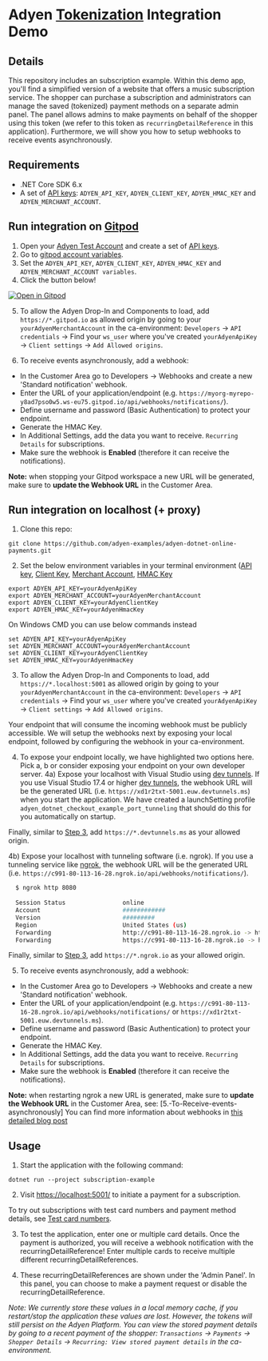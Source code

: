 # Adyen [Tokenization](https://docs.adyen.com/online-payments-tokenization) Integration Demo

## Details

This repository includes an subscription example. Within this demo app, you'll find a simplified version of a website that offers a music subscription service. The shopper can purchase a subscription and administrators can manage the saved (tokenized) payment methods on a separate admin panel. The panel allows admins to make payments on behalf of the shopper using this token (we refer to this token as `recurringDetailReference` in this application). Furthermore, we will show you how to setup webhooks to receive events asynchronously. 


## Requirements

- .NET Core SDK 6.x
- A set of [API keys](https://docs.adyen.com/user-management/how-to-get-the-api-key): `ADYEN_API_KEY`, `ADYEN_CLIENT_KEY`, `ADYEN_HMAC_KEY` and `ADYEN_MERCHANT_ACCOUNT`.

## Run integration on [Gitpod](https://gitpod.io/)
1. Open your [Adyen Test Account](https://ca-test.adyen.com/ca/ca/overview/default.shtml) and create a set of [API keys](https://docs.adyen.com/user-management/how-to-get-the-api-key).
2. Go to [gitpod account variables](https://gitpod.io/variables).
3. Set the `ADYEN_API_KEY`, `ADYEN_CLIENT_KEY`, `ADYEN_HMAC_KEY` and `ADYEN_MERCHANT_ACCOUNT variables`.
4. Click the button below!

[![Open in Gitpod](https://gitpod.io/button/open-in-gitpod.svg)](https://gitpod.io/#https://github.com/adyen-examples/adyen-dotnet-online-payments/tree/main/subscription-example)

5. To allow the Adyen Drop-In and Components to load, add `https://*.gitpod.io` as allowed origin by going to your `yourAdyenMerchantAccount` in the ca-environment: `Developers` → `API credentials` → Find your `ws_user` where you've created `yourAdyenApiKey` → `Client settings` → `Add Allowed origins`.


6. To receive events asynchronously, add a webhook: 
* In the Customer Area go to Developers → Webhooks and create a new 'Standard notification' webhook.
* Enter the URL of your application/endpoint (e.g. `https://myorg-myrepo-y8ad7pso0w5.ws-eu75.gitpod.io/api/webhooks/notifications/`).
* Define username and password (Basic Authentication) to protect your endpoint.
* Generate the HMAC Key.
* In Additional Settings, add the data you want to receive. `Recurring Details` for subscriptions.
* Make sure the webhook is **Enabled** (therefore it can receive the notifications).

**Note:** when stopping your Gitpod workspace a new URL will be generated, make sure to **update the Webhook URL** in the Customer Area.


## Run integration on localhost (+ proxy)

1. Clone this repo:

```
git clone https://github.com/adyen-examples/adyen-dotnet-online-payments.git
```

2. Set the below environment variables in your terminal environment ([API key](https://docs.adyen.com/user-management/how-to-get-the-api-key), [Client Key](https://docs.adyen.com/user-management/client-side-authentication), [Merchant Account](https://docs.adyen.com/account/account-structure), [HMAC Key](https://docs.adyen.com/development-resources/webhooks/verify-hmac-signatures)

```shell
export ADYEN_API_KEY=yourAdyenApiKey
export ADYEN_MERCHANT_ACCOUNT=yourAdyenMerchantAccount
export ADYEN_CLIENT_KEY=yourAdyenClientKey
export ADYEN_HMAC_KEY=yourAdyenHmacKey
```

On Windows CMD you can use below commands instead

```shell
set ADYEN_API_KEY=yourAdyenApiKey
set ADYEN_MERCHANT_ACCOUNT=yourAdyenMerchantAccount
set ADYEN_CLIENT_KEY=yourAdyenClientKey
set ADYEN_HMAC_KEY=yourAdyenHmacKey
```

3. To allow the Adyen Drop-In and Components to load, add `https://*.localhost:5001` as allowed origin by going to your `yourAdyenMerchantAccount` in the ca-environment: `Developers` → `API credentials` → Find your `ws_user` where you've created `yourAdyenApiKey` → `Client settings` → `Add Allowed origins`.

Your endpoint that will consume the incoming webhook must be publicly accessible. We will setup the webhooks next by exposing your local endpoint, followed by configuring the webhook in your ca-environment. 

4. To expose your endpoint locally, we have highlighted two options here. Pick a, b or consider exposing your endpoint on your own developer server.
4a) Expose your localhost with Visual Studio using [dev tunnels](https://devblogs.microsoft.com/visualstudio/public-preview-of-dev-tunnels-in-visual-studio-for-asp-net-core-projects/).
If you use Visual Studio 17.4 or higher [dev tunnels](dev-tunnels), the webhook URL will be the generated URL (i.e. `https://xd1r2txt-5001.euw.devtunnels.ms`) when you start the application. We have created a launchSetting profile `adyen_dotnet_checkout_example_port_tunneling` that should do this for you automatically on startup.

Finally, similar to [Step 3](3.-To-allow-the-Adyen), add `https://*.devtunnels.ms` as your allowed origin.

4b) Expose your localhost with tunneling software (i.e. ngrok).
If you use a tunneling service like [ngrok](ngrok), the webhook URL will be the generated URL (i.e. `https://c991-80-113-16-28.ngrok.io/api/webhooks/notifications/`).

```bash
  $ ngrok http 8080
  
  Session Status                online                                                                                           
  Account                       ############                                                                      
  Version                       #########                                                                                          
  Region                        United States (us)                                                                                 
  Forwarding                    http://c991-80-113-16-28.ngrok.io -> http://localhost:8080                                       
  Forwarding                    https://c991-80-113-16-28.ngrok.io -> http://localhost:8080           
```
Finally, similar to [Step 3](3.-To-allow-the-Adyen), add `https://*.ngrok.io` as your allowed origin. 

5. To receive events asynchronously, add a webhook: 
* In the Customer Area go to Developers → Webhooks and create a new 'Standard notification' webhook.
* Enter the URL of your application/endpoint (e.g. `https://c991-80-113-16-28.ngrok.io/api/webhooks/notifications/` or `https://xd1r2txt-5001.euw.devtunnels.ms`).
* Define username and password (Basic Authentication) to protect your endpoint.
* Generate the HMAC Key.
* In Additional Settings, add the data you want to receive. `Recurring Details` for subscriptions.
* Make sure the webhook is **Enabled** (therefore it can receive the notifications).

**Note:** when restarting ngrok a new URL is generated, make sure to **update the Webhook URL** in the Customer Area, see: [5.-To-Receive-events-asynchronously]
You can find more information about webhooks in [this detailed blog post](https://www.adyen.com/blog/Integrating-webhooks-notifications-with-Adyen-Checkout)


## Usage

1. Start the application with the following command:

```
dotnet run --project subscription-example
```

2. Visit [https://localhost:5001/](https://localhost:5001/) to initiate a payment for a subscription.

To try out subscriptions with test card numbers and payment method details, see [Test card numbers](https://docs.adyen.com/development-resources/test-cards/test-card-numbers).

3. To test the application, enter one or multiple card details. Once the payment is authorized, you will receive a webhook notification with the recurringDetailReference! Enter multiple cards to receive multiple different recurringDetailReferences.

4. These recurringDetailReferences are shown under the 'Admin Panel'. In this panel, you can choose to make a payment request or disable the recurringDetailReference.

_Note: We currently store these values in a local memory cache, if you restart/stop the application these values are lost. However, the tokens will still persist on the Adyen Platform. You can view the stored payment details by going to a recent payment of the shopper: `Transactions` → `Payments` → `Shopper Details` → `Recurring: View stored payment details` in the ca-environment._
